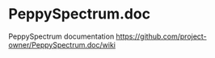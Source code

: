 # PeppySpectrum.doc

PeppySpectrum documentation https://github.com/project-owner/PeppySpectrum.doc/wiki
